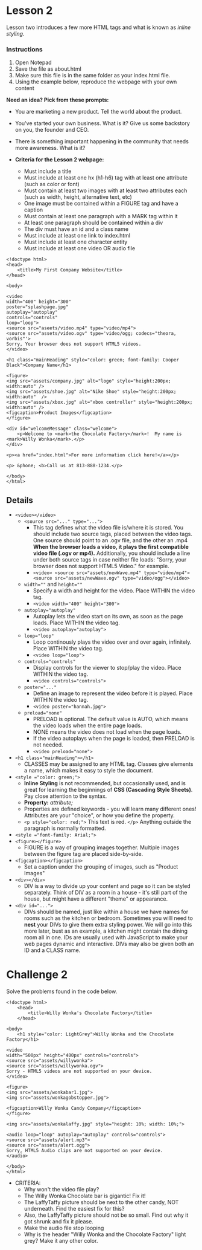 # Lesson 2

Lesson two introduces a few more HTML tags and what is known as *inline styling*.

### Instructions
1. Open Notepad
2. Save the file as about.html
3. Make sure this file is in the same folder as your index.html file.
4. Using the example below, reproduce the webpage with your own content

**Need an idea?  Pick from these prompts:**
* You are marketing a new product. Tell the world about the product.
* You've started your own business.  What is it?  Give us some backstory on you, the founder and CEO.
* There is something important happening in the community that needs more awareness.  What is it?

* **Criteria for the Lesson 2 webpage:**
    * Must include a title
    * Must include at least one hx (h1-h6) tag with at least one attribute (such as color or font)
    * Must contain at least two images with at least two attributes each (such as width, height, alternative text, etc)
    * One image must be contained within a FIGURE tag and have a caption
    * Must contain at least one paragraph with a MARK tag within it
    * At least one paragraph should be contained within a div
    * The div must have an id and a class name
    * Must include at least one link to index.html
    * Must include at least one character entity
    * Must include at least one video OR audio file

```HTML5
<!doctype html>
<head>
	<title>My First Company Website</title>
</head>

<body>

<video
width="400" height="300"
poster="splashpage.jpg"
autoplay="autoplay"
controls="controls"
loop="loop">
<source src="aseets/video.mp4" type="video/mp4">
<source src="assets/video.ogv" type='video/ogg; codecs="theora, vorbis"'>
Sorry, Your browser does not support HTML5 videos.
</video>

<h1 class="mainHeading" style="color: green; font-family: Cooper Black">Company Name</h1>

<figure>
<img src="assets/company.jpg" alt="logo" style="height:200px; width:auto" />
<img src="assets/shoe.jpg" alt="Nike Shoe" style="height:200px; width:auto"  />
<img src="assets/xbox.jpg" alt="xbox controller" style="height:200px; width:auto" />
<figcaption>Product Images</figcaption>
</figure>

<div id="welcomeMessage" class="welcome">
	<p>Welcome to <mark>the Chocolate Factory</mark>!  My name is <mark>Willy Wonka</mark>.</p>
</div>

<p><a href="index.html">For more information click here!</a></p>

<p> &phone; <b>Call us at 813-888-1234.</p>

</body>
</html>
```

## Details

* `<video></video>`
    * `<source src="..." type="...">`
        * This tag defines what the video file is/where it is stored.  You should include two source tags,
        placed between the video tags. One source should point to an .ogv file, and the other an .mp4 
        **When the browser loads a video, it plays the first compatible video file (.ogv or mp4).**
        Additionally, you should include a line under both source tags in case neither file loads:
        "Sorry, your browser does not support HTML5 Video." for example.
        * `<video> <source src="assets/newWave.mp4" type="video/mp4"> <source src="assets/newWave.ogv" type="video/ogg"></video>`
    * `width=""` and `height=""`
        * Specify a width and height for the video.  Place WITHIN the video tag.
        * `<video width="400" height="300">`
    * `autoplay="autoplay"`
        * Autoplay lets the video start on its own, as soon as the page loads.  Place WITHIN the video tag.
        * `<video autoplay="autoplay">`
    * `loop="loop"`
        * Loop continously plays the video over and over again, infinitely.  Place WITHIN the video tag.
        * `<video loop="loop">`
    * `controls="controls"`
        * Display controls for the viewer to stop/play the video.  Place WITHIN the video tag.
        * `<video controls="controls">`
    * `poster="..."`
        * Define an image to represent the video before it is played.  Place WITHIN the video tag.
        * `<video poster="hannah.jpg">`
    * `preload="none"`
        * PRELOAD is optional.  The default value is AUTO, which means the video loads when the entire page loads.
        * NONE means the video does not load when the page loads.
        * If the video autoplays when the page is loaded, then PRELOAD is not needed.
        * `<video preload="none">`
* `<h1 class="mainHeading"></h1>`
    * CLASSES may be assigned to any HTML tag.  Classes give elements a name, which makes it easy to style the document.
* `<style ="color: green;">`
    * **Inline Styling** is not recommended, but occasionally used, and is great for learning the beginnings
    of **CSS (Cascading Style Sheets)**.  Pay close attention to the syntax.
    * **Property:** *attribute;*
    * Properties are defined keywords - you will learn many different ones!  Attributes are your "choice", or how you define the property.
    * `<p style="color: red;">` This text is red. `</p>` Anything outside the paragraph is normally formatted.
* `<style ="font-family: Arial;">`
* `<figure></figure>`
    * FIGURE is a way of grouping images together.  Multiple images between the figure tag are placed side-by-side.
* `<figcaption></figcaption>`
    * Set a caption under the grouping of images, such as "Product Images"
* `<div></div>`
    * DIV is a way to divide up your content and page so it can be styled separately.  Think of DIV as a room in a 
    house - it's still part of the house, but might have a different "theme" or appearance.  
* `<div id="...">`
    * DIVs should be named, just like within a house we have names for rooms such as the kitchen or bedroom.
    Sometimes you willl need to **nest** your DIVs to give them extra styling power.  We will go into this more later, 
    bust as an example, a kitchen might contain the dining room all in one. IDs are usually used with JavaScript to 
    make your web pages dynamic and interactive. DIVs may also be given both an ID and a CLASS name.

# Challenge 2

Solve the problems found in the code below.

```HTML5
<!doctype html>
	<head>
		<title>Willy Wonka's Chocolate Factory</title>
	</head>

<body>
	<h1 style="color: LightGrey">Willy Wonka and the Chocolate Factory</h1>

<video
width="500px" height="400px" controls="controls">
<source src="assets/willywonka">
<source src="assets/willywonka.ogv">
Sorry - HTML5 videos are not supported on your device.
</video>

<figure>
<img src="assets/wonkabar1.jpg">
<img src="assets/wonkagobstopper.jpg">

<figcaption>Willy Wonka Candy Company</figcaption>
</figure>

<img src="assets/wonkalaffy.jpg" style="height: 10%; width: 10%;">
	
<audio loop="loop" autoplay="autoplay" controls="controls">
<source src="assets/alert.mp3">
<source src="assets/alert.ogg">
Sorry, HTML5 Audio clips are not supported on your device.
</audio>

</body>
</html>
```

* CRITERIA:
    * Why won't the video file play?
    * The Willy Wonka Chocolate bar is gigantic!  Fix it!
    * The LaffyTaffy picture should be next to the other candy, NOT underneath. Find the easiest fix for this?
    * Also, the LaffyTaffy picture should not be so small. Find out why it got shrunk and fix it please. 
    * Make the audio file stop looping
    * Why is the header "Willy Wonka and the Chocolate Factory" light grey? Make it any other color.
